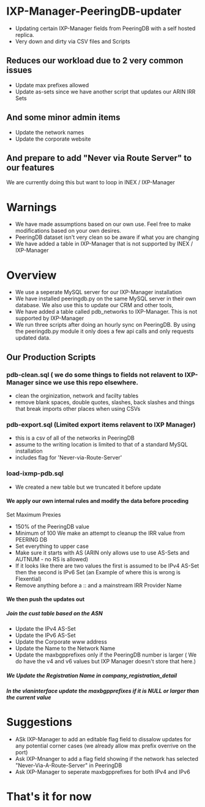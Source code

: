 # IXP-Manager-PeeringDB-updater
- Updating certain IXP-Manager fields from PeeringDB with a self hosted replica.
- Very down and dirty via CSV files and Scripts

## Reduces our workload due to 2 very common issues
- Update max prefixes allowed
- Update as-sets since we have another script that updates our ARIN IRR Sets
## And some minor admin items
- Update the network names
- Update the corporate website
## And prepare to add "Never via Route Server" to our features
We are currently doing this but want to loop in INEX / IXP-Manager

# Warnings
 - We have made assumptions based on our own use.   Feel free to make modifications based on your own desires.
 - PeeringDB dataset isn't very clean so be aware if what you are changing
 - We have added a table in IXP-Manager that is not supported by INEX / IXP-Manager

# Overview
- We use a seperate MySQL server for our IXP-Manager installation
- We have installed peeringdb.py on the same MySQL server in their own database.  We also use this to update our CRM and other tools,
- We have added a table called pdb_networks to IXP-Manager.   This is not supported by IXP-Manager
- We run three scripts after doing an hourly sync on PeeringDB.  By using the peeringdb.py module it only does a few api calls and only requests updated data.
## Our Production Scripts
### pdb-clean.sql ( we do some things to fields not relavent to IXP-Manager since we use this repo elsewhere.
- clean the orginization, network and facilty tables
- remove blank spaces, double quotes, slashes, back slashes and things that break imports other places when using CSVs
### pdb-export.sql (Limited export items relavent to IXP Manager)
- this is a csv of all of the networks in PeeringDB
- assume to the writing location is limited to that of a standard MySQL installation
- includes flag for 'Never-via-Route-Server'
### load-ixmp-pdb.sql
- We created a new table but we truncated it before update
#### We apply our own internal rules and modify the data before proceding
Set Maximum Prexies 
- 150% of the PeeringDB value 
- Minimum of 100
We make an attempt to cleanup the IRR value from PEERING DB
- Set everything to upper case
- Make sure it starts with AS (ARIN only allows use to use AS-Sets and AUTNUM - no RS is allowed)
- If it looks like there are two values the first is assumed to be IPv4 AS-Set then the second is IPv6 Set (an Example of where this is wrong is Flexential)
- Remove anything before a :: and a mainstream IRR Provider Name
#### We then push the updates out
##### Join the cust table based on the ASN
- Update the IPv4 AS-Set
- Update the IPv6 AS-Set
- Update the Corporate www address
- Update the Name to the Network Name
- Update the maxbgpprefixes only if the PeeringDB number is larger  ( We do have the v4 and v6 values but IXP Manager doesn't store that here.)
##### We Update the Registration Name in company_registration_detail
##### In the vlaninterface update the maxbgpprefixes if it is NULL or larger than the current value

# Suggestions
- ASk IXP-Manager to add an editable flag field to dissalow updates for any potential corner cases (we already allow max prefix overrive on the port)
- Ask IXP-Mnanger to add a flag field showing if the network has selected "Never-Via-A-Route-Server" in PeeringDB
- Ask IXP-Manager to seperate maxbgpprefixes for both IPv4 and IPv6


# That's it for now

